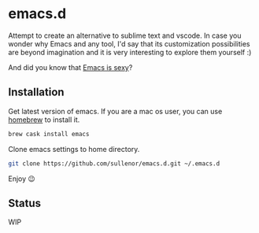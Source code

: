 # emacs.d
Attempt to create an alternative to sublime text and vscode. In case you wonder why Emacs and any tool, I'd say that its customization possibilities are beyond imagination and it is very interesting to explore them yourself :)

And did you know that [Emacs is sexy](https://emacs.sexy)?

## Installation
Get latest version of emacs. If you are a mac os user, you can use [homebrew](https://brew.sh) to install it.

```bash
brew cask install emacs
```

Clone emacs settings to home directory.
```bash
git clone https://github.com/sullenor/emacs.d.git ~/.emacs.d
```

Enjoy 😉

## Status
WIP
